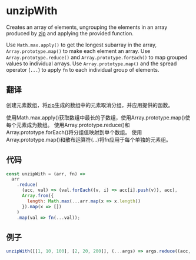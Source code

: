 # unzipWith

Creates an array of elements, ungrouping the elements in an array produced by [zip](#zip) and applying the provided function.

Use `Math.max.apply()` to get the longest subarray in the array, `Array.prototype.map()` to make each element an array.
Use `Array.prototype.reduce()` and `Array.prototype.forEach()` to map grouped values to individual arrays.
Use `Array.prototype.map()` and the spread operator (`...`) to apply `fn` to each individual group of elements.

## 翻译

创建元素数组，将[zip](＃zip)生成的数组中的元素取消分组，并应用提供的函数。

使用Math.max.apply()获取数组中最长的子数组，使用Array.prototype.map()使每个元素成为数组。
使用Array.prototype.reduce()和Array.prototype.forEach()将分组值映射到单个数组。
使用Array.prototype.map()和散布运算符(...)将fn应用于每个单独的元素组。

## 代码

```js
const unzipWith = (arr, fn) =>
  arr
    .reduce(
      (acc, val) => (val.forEach((v, i) => acc[i].push(v)), acc),
      Array.from({
        length: Math.max(...arr.map(x => x.length))
      }).map(x => [])
    )
    .map(val => fn(...val));
```

## 例子

```js
unzipWith([[1, 10, 100], [2, 20, 200]], (...args) => args.reduce((acc, v) => acc + v, 0)); // [3, 30, 300]
```
